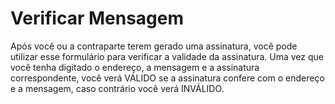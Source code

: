 # Verificar Mensagem

Após você ou a contraparte terem gerado uma assinatura, você pode utilizar esse formulário para verificar a validade da assinatura. Uma vez que você tenha digitado o endereço, a mensagem e a assinatura correspondente, você verá VÁLIDO se a assinatura confere com o endereço e a mensagem, caso contrário você verá INVÁLIDO.
